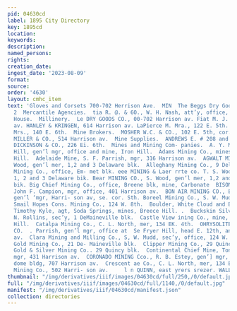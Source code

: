 ```yaml
---
pid: 04630cd
label: 1895 City Directory
key: 1895cd
location: 
keywords: 
description: 
named_persons: 
rights: 
creation_date: 
ingest_date: '2023-08-09'
format: 
source: 
order: '4630'
layout: cmhc_item
text: 'Gloves and Corsets 700-702 Herrison Ave.  MIN  The Beggs Dry Goods Co.  ER
  2  Mercantile Agencies.  tia R. @. & 6O., W. H. Nash, att’y, office, County Court
  House.  Millinery.  Le DRY GOODS CO., 00-702 Harrison av. Fiat M. J. Miss, 407 Harrison
  av. HANLEY & KRINGEN, 614 Harrison av. LaPierce M. Mra., 122 E. 5th. Thielke A.
  Mrs., 140 E. 6th.  Mine Brokers.  MOSHER W.C. & CO., 102 E. 5th, cor. Harrison av.  POWELL,
  MILLER & CO., 514 Harrison av.  Mine Supplies.  ANDREWS E. # 208 and 219 Hy 6th.  BEMAN,
  DICKINSON & CO., 226 Ei. 6th.  Mines and Mining Com- panies.  A. Y. Mine, C. L..
  Hill, gen’l mgr, office and mine, Iron Hill.  Adams Mining Co., mines, Car- bonate
  Hill.  Adelaide Mine, S. F. Parrish, mgr, 316 Harrison av.  AGWALT MINING CO., T.S.
  Wood, gen’l mer, 1,2 and 3 Delaware blk.  Alleghany Mining Co., 9 Delaware  Antelope
  Mining Co., office, Em- met blk. eee MINING & Laer rrte co. T. S. Wood, gen’] mgr,
  1, 2 and 3 Delaware bik. Bear MINING CO., S. Wood, gen’l mer, 1,2 and3 Delawecs
  bik. Big Chief Mining Co., office, Breene blk, mine, Carbonate  BISON MINING CO.,
  John F. Campion, mgr, office, 401 Harrison av.  BON AIR MINING CO., Eben Smith,
  gen’l ‘mgr, Harri- son av, se. cor. Sth. Boreel Mining Co., S. W. Mudd, mer, office,
  Smail Hopes Cons. Mining Co., 124 W. 8th.  Boulder, White Cloud and Bessie Mines,
  Timothy Kyle, agt, Soda Springs, mines, Breece Hill. .  Buckskin Silver Mining Co.,
  N. Rollins, sec’y, 1 DeMaineville blk.  Castle View ining Co., mine, Car- bonate
  Hill.  Catalpa Mining Co., C. L. North, mer, 134 EK. 4th.  OHRYSOLITE SILVER MINING
  CO.  . Parrish, gen’l mgr, office at  Se Fryer Hill, head E. 12th, and 316 Harrison
  av.  Clara Mining and Milling Co., S, W. Mudd, sec’y, office, 124 W. 8th.  Cleveland
  Gold Mining Co., 21 De- Maineville blk.  Clipper Mining Co., 29 Quincy blk.  Commercial
  Gold & Silver Mining Co.. 29 Quincy blk.  Continental Chief Mine, Tona P. Michael,
  mgr, 431 Harrison av.  CORONADO MINING Cco., R. B. Estey, gen’] mgr, ‘Hotel Ven-
  dome bldg, 707 Harrison av.  Crescent ae Co., C. L. North, mer, 134 EB. 4th.  Delaware
  Mining Co., 502 Harri- son av.     l n QUINN, east yrers srezer. WALL PAPER '
thumbnail: "/img/derivatives/iiif/images/04630cd/full/250,/0/default.jpg"
full: "/img/derivatives/iiif/images/04630cd/full/1140,/0/default.jpg"
manifest: "/img/derivatives/iiif/04630cd/manifest.json"
collection: directories
---
```

